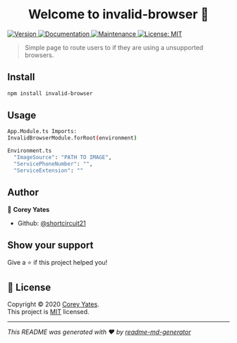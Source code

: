 <h1 align="center">Welcome to invalid-browser 👋</h1>
<p>
  <a href="https://www.npmjs.com/package/invalid-browser" target="_blank">
    <img alt="Version" src="https://img.shields.io/npm/v/invalid-browser.svg">
  </a>
  <a href="https://github.com/shortcircuit21/InvalidBrowser#readme" target="_blank">
    <img alt="Documentation" src="https://img.shields.io/badge/documentation-yes-brightgreen.svg" />
  </a>
  <a href="https://github.com/shortcircuit21/InvalidBrowser/graphs/commit-activity" target="_blank">
    <img alt="Maintenance" src="https://img.shields.io/badge/Maintained%3F-yes-green.svg" />
  </a>
  <a href="https://github.com/shortcircuit21/InvalidBrowser/blob/master/LICENSE" target="_blank">
    <img alt="License: MIT" src="https://img.shields.io/github/license/shortcircuit21/invalid-browser" />
  </a>
</p>

> Simple page to route users to if they are using a unsupported browsers.

## Install

```sh
npm install invalid-browser
```

## Usage

```sh
App.Module.ts Imports:
InvalidBrowserModule.forRoot(environment)

Environment.ts
  "ImageSource": "PATH TO IMAGE",
  "ServicePhoneNumber": "",
  "ServiceExtension": ""
```

## Author

👤 **Corey Yates**

* Github: [@shortcircuit21](https://github.com/shortcircuit21)

## Show your support

Give a ⭐️ if this project helped you!

## 📝 License

Copyright © 2020 [Corey Yates](https://github.com/shortcircuit21).<br />
This project is [MIT](https://github.com/shortcircuit21/InvalidBrowser/blob/master/LICENSE) licensed.

***
_This README was generated with ❤️ by [readme-md-generator](https://github.com/kefranabg/readme-md-generator)_